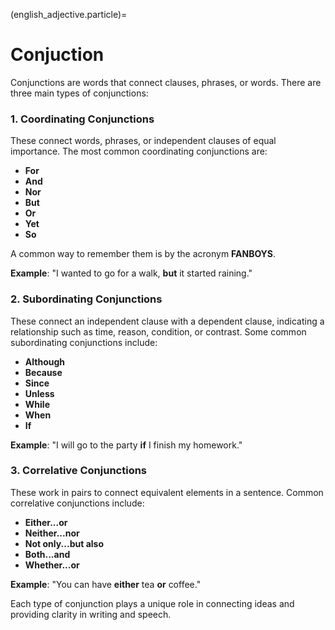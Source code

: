 
(english_adjective.particle)=
# Conjuction

Conjunctions are words that connect clauses, phrases, or words. There are three main types of conjunctions:

### 1. Coordinating Conjunctions
These connect words, phrases, or independent clauses of equal importance. The most common coordinating conjunctions are:
- **For**
- **And**
- **Nor**
- **But**
- **Or**
- **Yet**
- **So**

A common way to remember them is by the acronym **FANBOYS**.

**Example**: "I wanted to go for a walk, **but** it started raining."

### 2. Subordinating Conjunctions
These connect an independent clause with a dependent clause, indicating a relationship such as time, reason, condition, or contrast. Some common subordinating conjunctions include:
- **Although**
- **Because**
- **Since**
- **Unless**
- **While**
- **When**
- **If**

**Example**: "I will go to the party **if** I finish my homework."

### 3. Correlative Conjunctions
These work in pairs to connect equivalent elements in a sentence. Common correlative conjunctions include:
- **Either...or**
- **Neither...nor**
- **Not only...but also**
- **Both...and**
- **Whether...or**

**Example**: "You can have **either** tea **or** coffee."

Each type of conjunction plays a unique role in connecting ideas and providing clarity in writing and speech.